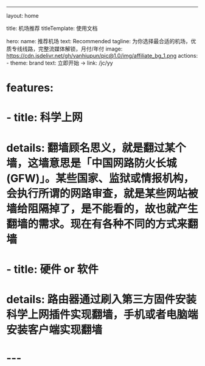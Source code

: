 ---

layout: home

title: 机场推荐
titleTemplate: 使用文档

hero:
name: 推荐机场
text: Recommended
tagline: 为你选择最合适的机场，优质专线线路，完整流媒体解锁，月付/年付
image: https://cdn.jsdelivr.net/gh/vanhiupun/pic@1.0/img/affiliate_bg_1.png
actions: - theme: brand
text: 立即开始 →
link: /jc/yy

# features:

# - title: 科学上网

# details: 翻墙顾名思义，就是翻过某个墙，这墙意思是「中国网路防火长城(GFW)」。某些国家、监狱或情报机构，会执行所谓的网路审查，就是某些网站被墙给阻隔掉了，是不能看的，故也就产生翻墙的需求。现在有各种不同的方式来翻墙

# - title: 硬件 or 软件

# details: 路由器通过刷入第三方固件安装科学上网插件实现翻墙，手机或者电脑端安装客户端实现翻墙

# ---

